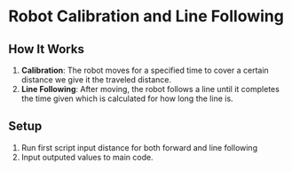 # Robot Calibration and Line Following

## How It Works
1. **Calibration**: The robot moves for a specified time to cover a certain distance we give it the traveled distance.
2. **Line Following**: After moving, the robot follows a line until it completes the time given which is calculated for how long the line is.

## Setup
1. Run first script input distance for both forward and line following
2. Input outputed values to main code.
